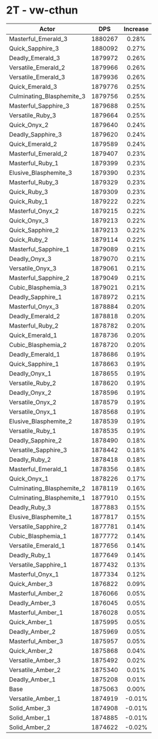 # 2T - vw-cthun
| Actor | DPS | Increase |
|---|:---:|:---:|
|Masterful_Emerald_3|1880267|0.28%|
|Quick_Sapphire_3|1880092|0.27%|
|Deadly_Emerald_3|1879972|0.26%|
|Versatile_Emerald_2|1879966|0.26%|
|Versatile_Emerald_3|1879936|0.26%|
|Quick_Emerald_3|1879776|0.25%|
|Culminating_Blasphemite_3|1879756|0.25%|
|Masterful_Sapphire_3|1879688|0.25%|
|Versatile_Ruby_3|1879664|0.25%|
|Quick_Onyx_2|1879640|0.24%|
|Deadly_Sapphire_3|1879620|0.24%|
|Quick_Emerald_2|1879589|0.24%|
|Masterful_Emerald_2|1879407|0.23%|
|Masterful_Ruby_1|1879399|0.23%|
|Elusive_Blasphemite_3|1879390|0.23%|
|Masterful_Ruby_3|1879329|0.23%|
|Quick_Ruby_3|1879309|0.23%|
|Quick_Ruby_1|1879222|0.22%|
|Masterful_Onyx_2|1879215|0.22%|
|Quick_Onyx_3|1879213|0.22%|
|Quick_Sapphire_2|1879213|0.22%|
|Quick_Ruby_2|1879114|0.22%|
|Masterful_Sapphire_1|1879089|0.21%|
|Deadly_Onyx_3|1879070|0.21%|
|Versatile_Onyx_3|1879061|0.21%|
|Masterful_Sapphire_2|1879049|0.21%|
|Cubic_Blasphemia_3|1879021|0.21%|
|Deadly_Sapphire_1|1878972|0.21%|
|Masterful_Onyx_3|1878884|0.20%|
|Deadly_Emerald_2|1878818|0.20%|
|Masterful_Ruby_2|1878782|0.20%|
|Quick_Emerald_1|1878736|0.20%|
|Cubic_Blasphemia_2|1878720|0.20%|
|Deadly_Emerald_1|1878686|0.19%|
|Quick_Sapphire_1|1878663|0.19%|
|Deadly_Onyx_1|1878655|0.19%|
|Versatile_Ruby_2|1878620|0.19%|
|Deadly_Onyx_2|1878596|0.19%|
|Versatile_Onyx_2|1878579|0.19%|
|Versatile_Onyx_1|1878568|0.19%|
|Elusive_Blasphemite_2|1878539|0.19%|
|Versatile_Ruby_1|1878535|0.19%|
|Deadly_Sapphire_2|1878490|0.18%|
|Versatile_Sapphire_3|1878442|0.18%|
|Deadly_Ruby_2|1878418|0.18%|
|Masterful_Emerald_1|1878356|0.18%|
|Quick_Onyx_1|1878226|0.17%|
|Culminating_Blasphemite_2|1878119|0.16%|
|Culminating_Blasphemite_1|1877910|0.15%|
|Deadly_Ruby_3|1877883|0.15%|
|Elusive_Blasphemite_1|1877817|0.15%|
|Versatile_Sapphire_2|1877781|0.14%|
|Cubic_Blasphemia_1|1877772|0.14%|
|Versatile_Emerald_1|1877656|0.14%|
|Deadly_Ruby_1|1877649|0.14%|
|Versatile_Sapphire_1|1877432|0.13%|
|Masterful_Onyx_1|1877334|0.12%|
|Quick_Amber_3|1876822|0.09%|
|Masterful_Amber_2|1876066|0.05%|
|Deadly_Amber_3|1876045|0.05%|
|Masterful_Amber_1|1876028|0.05%|
|Quick_Amber_1|1875995|0.05%|
|Deadly_Amber_2|1875969|0.05%|
|Masterful_Amber_3|1875957|0.05%|
|Quick_Amber_2|1875868|0.04%|
|Versatile_Amber_3|1875492|0.02%|
|Versatile_Amber_2|1875340|0.01%|
|Deadly_Amber_1|1875208|0.01%|
|Base|1875063|0.00%|
|Versatile_Amber_1|1874919|-0.01%|
|Solid_Amber_3|1874908|-0.01%|
|Solid_Amber_1|1874885|-0.01%|
|Solid_Amber_2|1874622|-0.02%|
